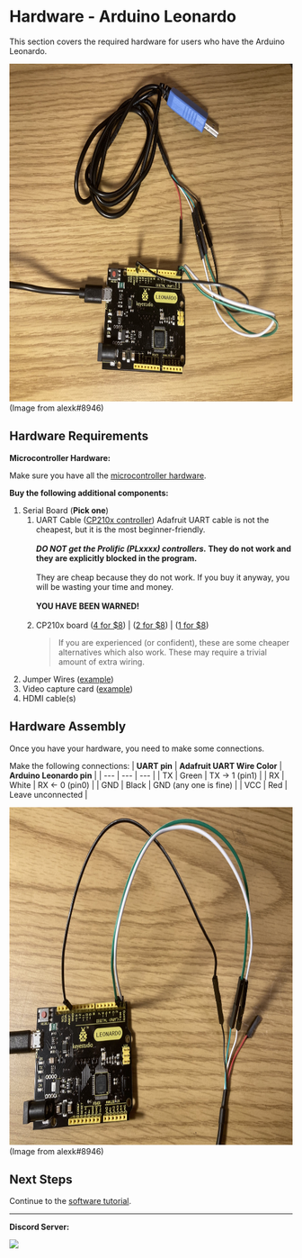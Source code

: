 # Hardware - Arduino Leonardo

This section covers the required hardware for users who have the Arduino Leonardo.

<img src="images/leonardo-2.jpg" height="600"> 
(Image from alexk#8946)

## Hardware Requirements

**Microcontroller Hardware:**

Make sure you have all the [microcontroller hardware](https://github.com/PokemonAutomation/Microcontroller/blob/master/Wiki/Hardware/ArduinoLeonardo.md).

**Buy the following additional components:**

1. Serial Board (**Pick one**)
   1. UART Cable ([CP210x controller](https://www.adafruit.com/product/954)) Adafruit UART cable is not the cheapest, but it is the most beginner-friendly.<br><br>
      ***DO NOT get the Prolific (PLxxxx) controllers.* They do not work and they are explicitly blocked in the program.**<br><br>They are cheap because they do not work. If you buy it anyway, you will be wasting your time and money.<br><br>**YOU HAVE BEEN WARNED!**<br><br>
   2. CP210x board ([4 for $8](https://www.amazon.com/gp/product/B07T1XR9FT)) | ([2 for $8](https://www.amazon.com/gp/product/B07D6LLX19/)) | ([1 for $8](https://www.amazon.com/dp/B072K3Z3TL))
      >  If you are experienced (or confident), these are some cheaper alternatives which also work. These may require a trivial amount of extra wiring.
2. Jumper Wires ([example](https://www.amazon.com/gp/product/B01EV47GI4/))
3. Video capture card ([example](https://www.amazon.com/gp/product/B088HBRM7T))
4. HDMI cable(s)

## Hardware Assembly

Once you have your hardware, you need to make some connections.

Make the following connections:
| **UART pin** | **Adafruit UART Wire Color** | **Arduino Leonardo pin** |
| --- | --- | --- |
| TX | Green | TX -> 1 (pin1) |
| RX | White | RX <- 0 (pin0) |
| GND | Black | GND (any one is fine) |
| VCC | Red | Leave unconnected |

<img src="images/leonardo-1.jpg" height="600">
(Image from alexk#8946)



## Next Steps

Continue to the [software tutorial](/Wiki/Software/README.md).


<hr>

**Discord Server:** 

[<img src="https://canary.discordapp.com/api/guilds/695809740428673034/widget.png?style=banner2">](https://discord.gg/cQ4gWxN)






